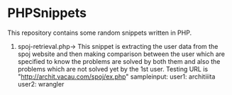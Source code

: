 PHPSnippets
===========
This repository contains some random snippets written in PHP. 
1) spoj-retrieval.php-> 
This snippet is extracting the user data from the spoj website and then making comparison 
between the user which are specified to know the problems are solved by both them and also the problems which 
are not solved yet by the 1st user.
Testing URL is "http://archit.vacau.com/spoj/ex.php"
sampleinput:
user1: architiiita
user2: wrangler



